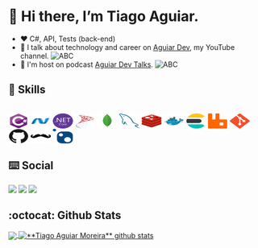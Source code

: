 # 👋 Hi there, I’m Tiago Aguiar.

- :heart: C#, API, Tests (back-end)
- :movie_camera: I talk about technology and career on [Aguiar Dev](https://www.youtube.com/channel/UCYVc5vBX8v3Hk-Z9TNFcbNQ), my YouTube channel. ![ABC](https://img.shields.io/youtube/channel/subscribers/UCYVc5vBX8v3Hk-Z9TNFcbNQ?style=social)
- :microphone: I'm host on podcast [Aguiar Dev Talks](https://open.spotify.com/show/4O1AS5tQc4aOGenOnaD0Zr). ![ABC](https://img.shields.io/youtube/channel/subscribers/UCv2PFn4UNiS1wmE4tbbCwzg?style=social)

## :rocket: **Skills**

<div style="display: inline_block"><br>
  <img align="center" height="30" width="40" src="https://raw.githubusercontent.com/devicons/devicon/master/icons/csharp/csharp-original.svg" alt="csharp">
  <img align="center" height="30" width="40" src="https://raw.githubusercontent.com/devicons/devicon/master/icons/dot-net/dot-net-original.svg" alt="DotNet"/>
  <img align="center" height="30" width="40" src="https://raw.githubusercontent.com/devicons/devicon/master/icons/dotnetcore/dotnetcore-original.svg" alt="Dotnet Core"/>
  <img align="center" height="30" width="40" src="https://raw.githubusercontent.com/devicons/devicon/master/icons/microsoftsqlserver/microsoftsqlserver-original.svg" alt="Microsoft SQL Server"/>
  <img align="center" height="30" width="40" src="https://raw.githubusercontent.com/devicons/devicon/master/icons/mongodb/mongodb-original.svg" alt="MongoDB"/>
  <img align="center" height="30" width="40" src="https://raw.githubusercontent.com/devicons/devicon/master/icons/mysql/mysql-original.svg" alt="MySQL"/>
  <img align="center" height="30" width="40" src="https://raw.githubusercontent.com/devicons/devicon/master/icons/redis/redis-original.svg" alt="Redis"/>
  <img align="center" height="30" width="40" src="https://raw.githubusercontent.com/devicons/devicon/master/icons/docker/docker-original.svg" alt="Docker"/>
  <img align="center" height="30" width="40" src="https://raw.githubusercontent.com/devicons/devicon/master/icons/elasticsearch/elasticsearch-original.svg" alt="elasticsearch"/>
  <img align="center" height="30" width="40" src="https://raw.githubusercontent.com/devicons/devicon/master/icons/rabbitmq/rabbitmq-original.svg" alt="rabbitmq"/>
  <img align="center" height="30" width="40" src="https://raw.githubusercontent.com/devicons/devicon/master/icons/git/git-original.svg" alt="git"/>
  <img align="center" height="30" width="40" src="https://raw.githubusercontent.com/devicons/devicon/master/icons/github/github-original.svg" alt="github"/>
  <img align="center" height="30" width="40" src="https://raw.githubusercontent.com/devicons/devicon/master/icons/handlebars/handlebars-original.svg" alt="handlebars"/>
  <img align="center" height="30" width="40" src="https://raw.githubusercontent.com/devicons/devicon/master/icons/nuget/nuget-original.svg" alt="Nuget"/>

  
</div>

## :keyboard: **Social**

<p align="left">
  <a href="#" alt="Linkedin">
  <img src="https://img.shields.io/badge/-Linkedin-0e76a8?style=flat-square&logo=Linkedin&logoColor=white&link=https://www.linkedin.com/in/tiago-aguiar" /></a>

  <a href="#" alt="Twitter">
  <img src="https://img.shields.io/badge/-Twitter-00ACEE?style=flat-square&labelColor=00ACEE&logo=twitter&logoColor=white&link=https://twitter.com/AguiarDev91"/></a>

  <a href="#" alt="Instagram">
  <img src="https://img.shields.io/badge/-Instagram-DF0174?style=flat-square&labelColor=DF0174&logo=instagram&logoColor=white&link=https://instagram.com/aguiardev"/></a>
</p>  

## :octocat: **Github Stats**

<a href="https://github.com/Gurupreet">
  <img align="center" src="https://github-readme-stats.vercel.app/api/top-langs/?username=tiago-aguiar-moreira&theme=dark&hide_langs_below=1" />
</a>

<a href="https://github.com/Gurupreet">
 <img align="center" src="https://github-readme-stats.vercel.app/api?username=tiago-aguiar-moreira&show_icons=true&theme=dark&line_height=27" alt="**Tiago Aguiar Moreira** github stats"/>
</a>

<!--
**tiago-aguiar-moreira/tiago-aguiar-moreira** is a ✨ _special_ ✨ repository because its `README.md` (this file) appears on your GitHub profile.

Here are some ideas to get you started:

- 🔭 I’m currently working on ...
- 🌱 I’m currently learning ...
- 👯 I’m looking to collaborate on ...
- 🤔 I’m looking for help with ...
- 💬 Ask me about ...
- 📫 How to reach me: ...
- 😄 Pronouns: ...
- ⚡ Fun fact: ...
-->
